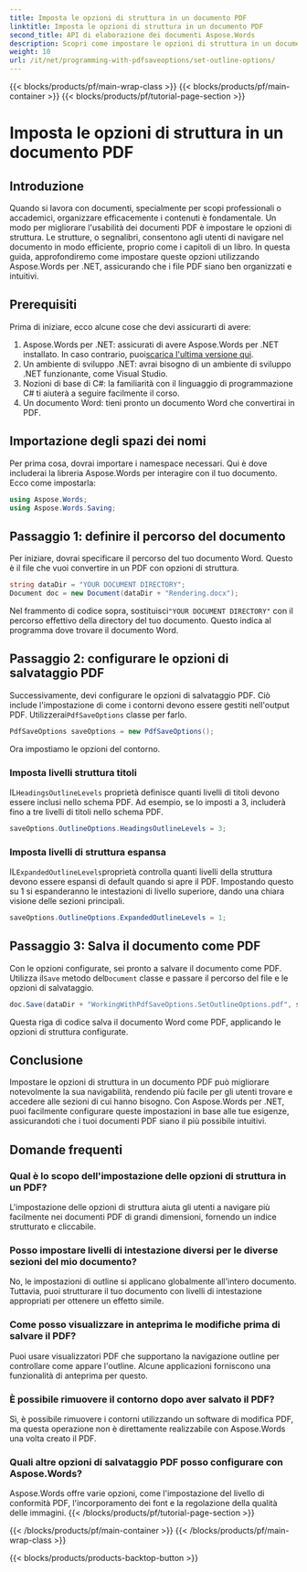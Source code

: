 ```yaml
---
title: Imposta le opzioni di struttura in un documento PDF
linktitle: Imposta le opzioni di struttura in un documento PDF
second_title: API di elaborazione dei documenti Aspose.Words
description: Scopri come impostare le opzioni di struttura in un documento PDF usando Aspose.Words per .NET. Migliora la navigazione PDF configurando i livelli di intestazione e le strutture espanse.
weight: 10
url: /it/net/programming-with-pdfsaveoptions/set-outline-options/
---
```


{{< blocks/products/pf/main-wrap-class >}}
{{< blocks/products/pf/main-container >}}
{{< blocks/products/pf/tutorial-page-section >}}

# Imposta le opzioni di struttura in un documento PDF

## Introduzione

Quando si lavora con documenti, specialmente per scopi professionali o accademici, organizzare efficacemente i contenuti è fondamentale. Un modo per migliorare l'usabilità dei documenti PDF è impostare le opzioni di struttura. Le strutture, o segnalibri, consentono agli utenti di navigare nel documento in modo efficiente, proprio come i capitoli di un libro. In questa guida, approfondiremo come impostare queste opzioni utilizzando Aspose.Words per .NET, assicurando che i file PDF siano ben organizzati e intuitivi.

## Prerequisiti

Prima di iniziare, ecco alcune cose che devi assicurarti di avere:

1.  Aspose.Words per .NET: assicurati di avere Aspose.Words per .NET installato. In caso contrario, puoi[scarica l'ultima versione qui](https://releases.aspose.com/words/net/).
2. Un ambiente di sviluppo .NET: avrai bisogno di un ambiente di sviluppo .NET funzionante, come Visual Studio.
3. Nozioni di base di C#: la familiarità con il linguaggio di programmazione C# ti aiuterà a seguire facilmente il corso.
4. Un documento Word: tieni pronto un documento Word che convertirai in PDF.

## Importazione degli spazi dei nomi

Per prima cosa, dovrai importare i namespace necessari. Qui è dove includerai la libreria Aspose.Words per interagire con il tuo documento. Ecco come impostarla:

```csharp
using Aspose.Words;
using Aspose.Words.Saving;
```

## Passaggio 1: definire il percorso del documento

Per iniziare, dovrai specificare il percorso del tuo documento Word. Questo è il file che vuoi convertire in un PDF con opzioni di struttura. 

```csharp
string dataDir = "YOUR DOCUMENT DIRECTORY";
Document doc = new Document(dataDir + "Rendering.docx");
```

 Nel frammento di codice sopra, sostituisci`"YOUR DOCUMENT DIRECTORY"` con il percorso effettivo della directory del tuo documento. Questo indica al programma dove trovare il documento Word.

## Passaggio 2: configurare le opzioni di salvataggio PDF

 Successivamente, devi configurare le opzioni di salvataggio PDF. Ciò include l'impostazione di come i contorni devono essere gestiti nell'output PDF. Utilizzerai`PdfSaveOptions` classe per farlo.

```csharp
PdfSaveOptions saveOptions = new PdfSaveOptions();
```

Ora impostiamo le opzioni del contorno. 

### Imposta livelli struttura titoli

 IL`HeadingsOutlineLevels` proprietà definisce quanti livelli di titoli devono essere inclusi nello schema PDF. Ad esempio, se lo imposti a 3, includerà fino a tre livelli di titoli nello schema PDF.

```csharp
saveOptions.OutlineOptions.HeadingsOutlineLevels = 3;
```

### Imposta livelli di struttura espansa

 IL`ExpandedOutlineLevels`proprietà controlla quanti livelli della struttura devono essere espansi di default quando si apre il PDF. Impostando questo su 1 si espanderanno le intestazioni di livello superiore, dando una chiara visione delle sezioni principali.

```csharp
saveOptions.OutlineOptions.ExpandedOutlineLevels = 1;
```

## Passaggio 3: Salva il documento come PDF

 Con le opzioni configurate, sei pronto a salvare il documento come PDF. Utilizza il`Save` metodo del`Document` classe e passare il percorso del file e le opzioni di salvataggio.

```csharp
doc.Save(dataDir + "WorkingWithPdfSaveOptions.SetOutlineOptions.pdf", saveOptions);
```

Questa riga di codice salva il documento Word come PDF, applicando le opzioni di struttura configurate. 

## Conclusione

Impostare le opzioni di struttura in un documento PDF può migliorare notevolmente la sua navigabilità, rendendo più facile per gli utenti trovare e accedere alle sezioni di cui hanno bisogno. Con Aspose.Words per .NET, puoi facilmente configurare queste impostazioni in base alle tue esigenze, assicurandoti che i tuoi documenti PDF siano il più possibile intuitivi.

## Domande frequenti

### Qual è lo scopo dell'impostazione delle opzioni di struttura in un PDF?

L'impostazione delle opzioni di struttura aiuta gli utenti a navigare più facilmente nei documenti PDF di grandi dimensioni, fornendo un indice strutturato e cliccabile.

### Posso impostare livelli di intestazione diversi per le diverse sezioni del mio documento?

No, le impostazioni di outline si applicano globalmente all'intero documento. Tuttavia, puoi strutturare il tuo documento con livelli di intestazione appropriati per ottenere un effetto simile.

### Come posso visualizzare in anteprima le modifiche prima di salvare il PDF?

Puoi usare visualizzatori PDF che supportano la navigazione outline per controllare come appare l'outline. Alcune applicazioni forniscono una funzionalità di anteprima per questo.

### È possibile rimuovere il contorno dopo aver salvato il PDF?

Sì, è possibile rimuovere i contorni utilizzando un software di modifica PDF, ma questa operazione non è direttamente realizzabile con Aspose.Words una volta creato il PDF.

### Quali altre opzioni di salvataggio PDF posso configurare con Aspose.Words?

Aspose.Words offre varie opzioni, come l'impostazione del livello di conformità PDF, l'incorporamento dei font e la regolazione della qualità delle immagini.
{{< /blocks/products/pf/tutorial-page-section >}}

{{< /blocks/products/pf/main-container >}}
{{< /blocks/products/pf/main-wrap-class >}}

{{< blocks/products/products-backtop-button >}}
